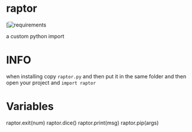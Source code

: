 # raptor
[![requirements](https://img.shields.io/badge/requirements-sys%2C%20os%2C%20subprocess%2C%20random%20-red.svg)

a custom python import

# INFO
when installing copy `raptor.py` and then put it in the same folder and then open your project and `import raptor`
# Variables
raptor.exit(num)
raptor.dice()
raptor.print(msg)
raptor.pip(args)
